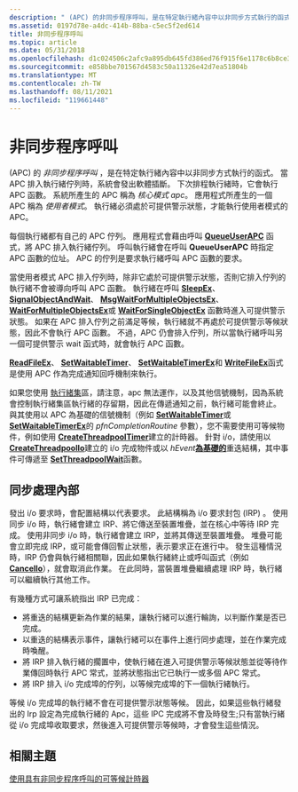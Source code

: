 ```yaml
---
description: " (APC) 的非同步程序呼叫，是在特定執行緒內容中以非同步方式執行的函式。"
ms.assetid: 0197d78e-a4dc-414b-88ba-c5ec5f2ed614
title: 非同步程序呼叫
ms.topic: article
ms.date: 05/31/2018
ms.openlocfilehash: d1c024506c2afc9a895db645fd386ed76f915f6e1178c6b8ce3a257aa7d40fa6
ms.sourcegitcommit: e858bbe701567d4583c50a11326e42d7ea51804b
ms.translationtype: MT
ms.contentlocale: zh-TW
ms.lasthandoff: 08/11/2021
ms.locfileid: "119661448"
---
```

# <a name="asynchronous-procedure-calls"></a>非同步程序呼叫

 (APC) 的 *非同步程序呼叫* ，是在特定執行緒內容中以非同步方式執行的函式。 當 APC 排入執行緒佇列時，系統會發出軟體插斷。 下次排程執行緒時，它會執行 APC 函數。 系統所產生的 APC 稱為 *核心模式 apc*。 應用程式所產生的一個 APC 稱為 *使用者模式*。 執行緒必須處於可提供警示狀態，才能執行使用者模式的 APC。

每個執行緒都有自己的 APC 佇列。 應用程式會藉由呼叫 [**QueueUserAPC**](/windows/win32/api/processthreadsapi/nf-processthreadsapi-queueuserapc) 函式，將 APC 排入執行緒佇列。 呼叫執行緒會在呼叫 **QueueUserAPC** 時指定 APC 函數的位址。 APC 的佇列是要求執行緒呼叫 APC 函數的要求。

當使用者模式 APC 排入佇列時，除非它處於可提供警示狀態，否則它排入佇列的執行緒不會被導向呼叫 APC 函數。 執行緒在呼叫 [**SleepEx**](/windows/win32/api/synchapi/nf-synchapi-sleepex)、 [**SignalObjectAndWait**](/windows/win32/api/synchapi/nf-synchapi-signalobjectandwait)、 [**MsgWaitForMultipleObjectsEx**](/windows/desktop/api/Winuser/nf-winuser-msgwaitformultipleobjectsex)、 [**WaitForMultipleObjectsEx**](/windows/win32/api/winuser/nf-winuser-msgwaitformultipleobjectsex)或 [**WaitForSingleObjectEx**](/windows/win32/api/synchapi/nf-synchapi-waitforsingleobjectex) 函數時進入可提供警示狀態。 如果在 APC 排入佇列之前滿足等候，執行緒就不再處於可提供警示等候狀態，因此不會執行 APC 函數。 不過，APC 仍會排入佇列，所以當執行緒呼叫另一個可提供警示 wait 函式時，就會執行 APC 函數。

[**ReadFileEx**](/windows/win32/api/fileapi/nf-fileapi-readfileex)、 [**SetWaitableTimer**](/windows/win32/api/synchapi/nf-synchapi-setwaitabletimer)、 [**SetWaitableTimerEx**](/windows/win32/api/synchapi/nf-synchapi-setwaitabletimerex)和 [**WriteFileEx**](/windows/win32/api/fileapi/nf-fileapi-writefileex)函式是使用 APC 作為完成通知回呼機制來執行。

如果您使用 [執行緒集](../procthread/thread-pools.md)區，請注意，apc 無法運作，以及其他信號機制，因為系統會控制執行緒集區執行緒的存留期，因此在傳遞通知之前，執行緒可能會終止。 與其使用以 APC 為基礎的信號機制（例如 [**SetWaitableTimer**](/windows/win32/api/synchapi/nf-synchapi-setwaitabletimer)或 [**SetWaitableTimerEx**](/windows/win32/api/synchapi/nf-synchapi-setwaitabletimerex)的 *pfnCompletionRoutine* 參數），您不需要使用可等候物件，例如使用 [**CreateThreadpoolTimer**](/windows/win32/api/threadpoolapiset/nf-threadpoolapiset-createthreadpooltimer)建立的計時器。 針對 i/o，請使用以 [**CreateThreadpoolIo**](/windows/win32/api/threadpoolapiset/nf-threadpoolapiset-createthreadpoolio)建立的 i/o 完成物件或以 *hEvent*[**為基礎的**](/windows/win32/api/minwinbase/ns-minwinbase-overlapped)重迭結構，其中事件可傳遞至 [**SetThreadpoolWait**](/windows/win32/api/threadpoolapiset/nf-threadpoolapiset-setthreadpoolwait)函數。

## <a name="synchronization-internals"></a>同步處理內部

發出 i/o 要求時，會配置結構以代表要求。 此結構稱為 i/o 要求封包 (IRP) 。 使用同步 i/o 時，執行緒會建立 IRP、將它傳送至裝置堆疊，並在核心中等待 IRP 完成。 使用非同步 i/o 時，執行緒會建立 IRP，並將其傳送至裝置堆疊。 堆疊可能會立即完成 IRP，或可能會傳回暫止狀態，表示要求正在進行中。 發生這種情況時，IRP 仍會與執行緒相關聯，因此如果執行緒終止或呼叫函式（例如 [**CancelIo**](/windows/win32/api/ioapiset/nf-ioapiset-cancelio)），就會取消此作業。 在此同時，當裝置堆疊繼續處理 IRP 時，執行緒可以繼續執行其他工作。

有幾種方式可讓系統指出 IRP 已完成：

-   將重迭的結構更新為作業的結果，讓執行緒可以進行輪詢，以判斷作業是否已完成。
-   以重迭的結構表示事件，讓執行緒可以在事件上進行同步處理，並在作業完成時喚醒。
-   將 IRP 排入執行緒的擱置中，使執行緒在進入可提供警示等候狀態並從等待作業傳回時執行 APC 常式，並將狀態指出它已執行一或多個 APC 常式。
-   將 IRP 排入 i/o 完成埠的佇列，以等候完成埠的下一個執行緒執行。

等候 i/o 完成埠的執行緒不會在可提供警示狀態等候。 因此，如果這些執行緒發出的 Irp 設定為完成執行緒的 Apc，這些 IPC 完成將不會及時發生;只有當執行緒從 i/o 完成埠收取要求，然後進入可提供警示等候時，才會發生這些情況。

## <a name="related-topics"></a>相關主題

<dl> <dt>

[使用具有非同步程序呼叫的可等候計時器](using-a-waitable-timer-with-an-asynchronous-procedure-call.md)
</dt> </dl>

 

 
